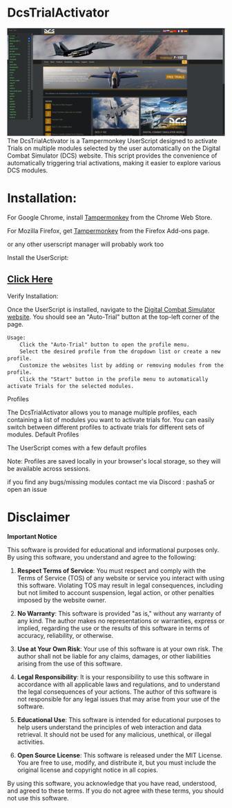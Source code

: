 # DcsTrialActivator
![preview](Thumbnail.png)
The DcsTrialActivator is a Tampermonkey UserScript designed to activate Trials on multiple modules selected by the user automatically on the Digital Combat Simulator (DCS) website. This script provides the convenience of automatically triggering trial activations, making it easier to explore various DCS modules.

# Installation:

 For Google Chrome, install [Tampermonkey](https://chrome.google.com/webstore/detail/tampermonkey/dhdgffkkebhmkfjojejmpbldmpobfkfo) from the Chrome Web Store.

 For Mozilla Firefox, get [Tampermonkey](https://addons.mozilla.org/en-US/firefox/addon/tampermonkey/) from the Firefox Add-ons page.

 or any other userscript manager will probably work too
 
Install the UserScript: 
## [Click Here](https://github.com/ashap5/DcsTrialActivator/raw/DEV/Auto-Trial%20Clicker%20with%20Profile%20and%20Saving.user.js)

Verify Installation:

Once the UserScript is installed, navigate to the [Digital Combat Simulator website](https://www.digitalcombatsimulator.com). You should see an "Auto-Trial" button at the top-left corner of the page.

    Usage:
        Click the "Auto-Trial" button to open the profile menu.
        Select the desired profile from the dropdown list or create a new profile.
        Customize the websites list by adding or removing modules from the profile.
        Click the "Start" button in the profile menu to automatically activate Trials for the selected modules.
Profiles

The DcsTrialActivator allows you to manage multiple profiles, each containing a list of modules you want to activate trials for. You can easily switch between different profiles to activate trials for different sets of modules.
Default Profiles

The UserScript comes with a few default profiles

Note: Profiles are saved locally in your browser's local storage, so they will be available across sessions. 

if you find any bugs/missing modules contact me via Discord : pasha5 or open an issue


# Disclaimer

**Important Notice**

This software is provided for educational and informational purposes only. By using this software, you understand and agree to the following:

1. **Respect Terms of Service**: You must respect and comply with the Terms of Service (TOS) of any website or service you interact with using this software. Violating TOS may result in legal consequences, including but not limited to account suspension, legal action, or other penalties imposed by the website owner.

2. **No Warranty**: This software is provided "as is," without any warranty of any kind. The author makes no representations or warranties, express or implied, regarding the use or the results of this software in terms of accuracy, reliability, or otherwise.

3. **Use at Your Own Risk**: Your use of this software is at your own risk. The author shall not be liable for any claims, damages, or other liabilities arising from the use of this software.

4. **Legal Responsibility**: It is your responsibility to use this software in accordance with all applicable laws and regulations, and to understand the legal consequences of your actions. The author of this software is not responsible for any legal issues that may arise from your use of the software.

5. **Educational Use**: This software is intended for educational purposes to help users understand the principles of web interaction and data retrieval. It should not be used for any malicious, unethical, or illegal activities.

6. **Open Source License**: This software is released under the MIT License. You are free to use, modify, and distribute it, but you must include the original license and copyright notice in all copies.

By using this software, you acknowledge that you have read, understood, and agreed to these terms. If you do not agree with these terms, you should not use this software.
